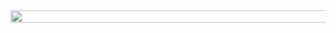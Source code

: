 <div align="center">
	<img src="/defvol/defvol/raw/master/header.svg" width="800" height="20">
</div>
